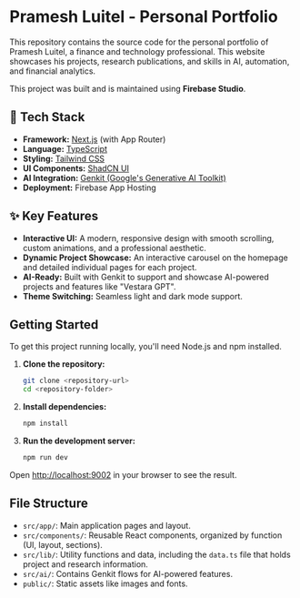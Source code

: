 # Pramesh Luitel - Personal Portfolio

This repository contains the source code for the personal portfolio of Pramesh Luitel, a finance and technology professional. This website showcases his projects, research publications, and skills in AI, automation, and financial analytics.

This project was built and is maintained using **Firebase Studio**.

## 🚀 Tech Stack

- **Framework:** [Next.js](https://nextjs.org/) (with App Router)
- **Language:** [TypeScript](https://www.typescriptlang.org/)
- **Styling:** [Tailwind CSS](https://tailwindcss.com/)
- **UI Components:** [ShadCN UI](https://ui.shadcn.com/)
- **AI Integration:** [Genkit (Google's Generative AI Toolkit)](https://firebase.google.com/docs/genkit)
- **Deployment:** Firebase App Hosting

## ✨ Key Features

- **Interactive UI:** A modern, responsive design with smooth scrolling, custom animations, and a professional aesthetic.
- **Dynamic Project Showcase:** An interactive carousel on the homepage and detailed individual pages for each project.
- **AI-Ready:** Built with Genkit to support and showcase AI-powered projects and features like "Vestara GPT".
- **Theme Switching:** Seamless light and dark mode support.

## Getting Started

To get this project running locally, you'll need Node.js and npm installed.

1.  **Clone the repository:**
    ```bash
    git clone <repository-url>
    cd <repository-folder>
    ```

2.  **Install dependencies:**
    ```bash
    npm install
    ```

3.  **Run the development server:**
    ```bash
    npm run dev
    ```

Open [http://localhost:9002](http://localhost:9002) in your browser to see the result.

## File Structure

- `src/app/`: Main application pages and layout.
- `src/components/`: Reusable React components, organized by function (UI, layout, sections).
- `src/lib/`: Utility functions and data, including the `data.ts` file that holds project and research information.
- `src/ai/`: Contains Genkit flows for AI-powered features.
- `public/`: Static assets like images and fonts.
